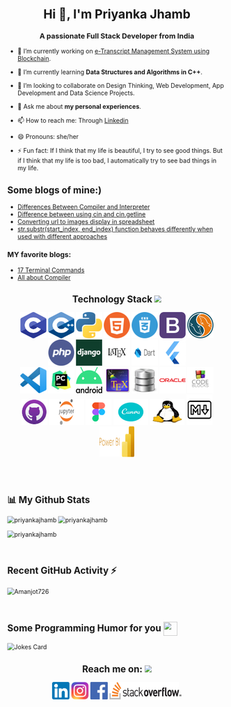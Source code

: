 <!-- [![Typing SVG](https://readme-typing-svg.herokuapp.com?color=006400&size=29&multiline=true&width=700&lines=Welcome+To+Priyanka+Jhamb's+GitHub+Profile)](https://git.io/typing-svg) -->

<h1 align="center">Hi 👋, I'm Priyanka Jhamb</h1>
<h3 align="center">A passionate Full Stack Developer from India</h3> 
<!-- 
<p align="left"> <img src="https://komarev.com/ghpvc/?username=priyankajhamb&label=Profile%20views&color=0e75b6&style=flat" alt="priyankajhamb" /> </p>

<p align="left"> <a href="https://github.com/ryo-ma/github-profile-trophy"><img src="https://github-profile-trophy.vercel.app/?username=priyankajhamb" alt="priyankajhamb" /></a> </p>

<p align="left"> <a href="https://twitter.com/" target="blank"><img src="https://img.shields.io/twitter/follow/?logo=twitter&style=for-the-badge" alt="" /></a> </p> -->

- 🔭 I’m currently working on [e-Transcript Management System using Blockchain](https://github.com/Amanjot726/E-Transcript_Management_System_using_Blockchain).

- 🌱 I’m currently learning **Data Structures and Algorithms in C++**.

- 👯 I’m looking to collaborate on Design Thinking, Web Development, App Development and Data Science Projects.

- 💬 Ask me about **my personal experiences**.

- 📫 How to reach me: Through [Linkedin](https://www.linkedin.com/in/priyanka-jhamb-81323b1a9)

- 😄 Pronouns: she/her
- ⚡ Fun fact: If I think that my life is beautiful, I try to see good things. But if I think that my life is too bad, I automatically try to see bad things in my life.

<!-- - 🤔 I’m looking to joining the NGO and satvic movement.
 - 🍂 My daily habit includes doing yoga, going for a walk, candle meditation, eye exercises, reading newspaper, my hobby and journaling. 
- 🌱 I’m currently learning Data Science.
- 🤝 I’m looking for help with **e-Transcript Management System using Blockchain**
- 👨‍💻 All of my projects are available at [https://github.com/PriyankaJhamb/PriyankaJhamb](https://github.com/PriyankaJhamb/PriyankaJhamb)
- 📝 I regularly write articles on [https://github.com/PriyankaJhamb/PriyankaJhamb](https://github.com/PriyankaJhamb/PriyankaJhamb)
- 📫 How to reach me **priyankajhamb73@gmail.com**
- 📄 Know about my experiences [https://www.linkedin.com/in/priyankajhamb73/](https://www.linkedin.com/in/priyankajhamb73/) -->

## Some blogs of mine:)
- [Differences Between Compiler and Interpreter](https://priyankajhamb.github.io/PriyankaJhamb/CompilerVSInterpreter.html)
- [Difference between using cin and cin.getline](https://priyankajhamb.github.io/PriyankaJhamb/cin%20and%20cin.getline.html)
- [ Converting url to images display in spreadsheet ](https://priyankajhamb.github.io/PriyankaJhamb/Converting%20_image_url_to_image_in_spreadsheet.html)
- [str.substr(start_index, end_index) function behaves differently when used with different approaches](https://priyankajhamb.github.io/PriyankaJhamb/str.substr()function.html)

### MY favorite blogs:
- [17 Terminal Commands ](https://www.techrepublic.com/article/16-terminal-commands-every-user-should-know/)
- [All about Compiler](https://www.guru99.com/compiler-design-tutorial.html#:~:text=Application%20of%20Compilers,-Compiler%20design%20helps&text=Support%20optimization%20for%20Computer%20Architecture,with%20other%20Software%20Productivity%20Tools.)

<div align="center">
<h2 align="center">Technology Stack <img src="https://github.com/ritik307/ritik307/blob/main/images/laptop.gif" width="50"></h2>  
<img src="https://github.com/PriyankaJhamb/PriyankaJhamb/blob/main/images/c.png?raw=true" height="60" width="60">
<img src="https://github.com/PriyankaJhamb/PriyankaJhamb/blob/main/images/c++.png?raw=true" height="60" width="60">
<img src="https://github.com/PriyankaJhamb/PriyankaJhamb/blob/main/images/python.png?raw=true" height="60" width="60">
<img src="https://github.com/PriyankaJhamb/PriyankaJhamb/blob/main/images/html.png?raw=true" height="60" width="60">
<img src="https://github.com/PriyankaJhamb/PriyankaJhamb/blob/main/images/css.png?raw=true" height="60" width="60">
<img src="https://github.com/PriyankaJhamb/PriyankaJhamb/blob/main/images/bootstrap.png?raw=true" height="60" width="60">
<img src="https://github.com/PriyankaJhamb/PriyankaJhamb/blob/main/images/sql.png?raw=true" height="60" width="60">
<img src="https://github.com/PriyankaJhamb/PriyankaJhamb/blob/main/images/php.png?raw=true" height="60" width="60">
<img src="https://github.com/PriyankaJhamb/PriyankaJhamb/blob/main/images/django.jpg?raw=true" height="60" width="60">
<img src="https://github.com/PriyankaJhamb/PriyankaJhamb/blob/main/images/latex.png?raw=true" height="60" width="60">
<img src="https://github.com/PriyankaJhamb/PriyankaJhamb/blob/main/images/dart.png?raw=true" height="60" width="60">
<img src="https://github.com/PriyankaJhamb/PriyankaJhamb/blob/main/images/flutter.jpg?raw=true" height="60" width="60">
<br>
<img src="https://github.com/PriyankaJhamb/PriyankaJhamb/blob/main/images/vs.png?raw=true" height="60" width="60"> 
<img src="https://github.com/PriyankaJhamb/PriyankaJhamb/blob/main/images/pycharm.jpeg?raw=true" height="60" width="60">
<img src="https://github.com/PriyankaJhamb/PriyankaJhamb/blob/main/images/android.png?raw=true" height="60" width="60">
<img src="https://github.com/PriyankaJhamb/PriyankaJhamb/blob/main/images/tex.png?raw=true" height="60" width="60">
<img src="https://github.com/PriyankaJhamb/PriyankaJhamb/blob/main/images/sqlite.png?raw=true" height="60" width="60">
<img src="https://github.com/PriyankaJhamb/PriyankaJhamb/blob/main/images/oracle.png?raw=true" height="60" width="60">
<img src="https://github.com/PriyankaJhamb/PriyankaJhamb/blob/main/images/codeblocks.png?raw=true" height="60" width="60">
<img src="https://github.com/PriyankaJhamb/PriyankaJhamb/blob/main/images/githubdesktop.png?raw=true" height="60" width="60">
<img src="https://github.com/PriyankaJhamb/PriyankaJhamb/blob/main/images/jupyter.png?raw=true" height="60" width="80">
 <img src="https://github.com/PriyankaJhamb/PriyankaJhamb/blob/main/images/figma.png?raw=true" height="60" width="60">
 <img src="https://github.com/PriyankaJhamb/PriyankaJhamb/blob/main/images/canva.png?raw=true" height="60" width="80">
 <img src="https://github.com/PriyankaJhamb/PriyankaJhamb/blob/main/images/linux.jpeg?raw=true" height="60" width="80">
   <img src="https://github.com/PriyankaJhamb/PriyankaJhamb/blob/main/images/markdown.png?raw=true" height=70" width="60">
   <img src="https://github.com/PriyankaJhamb/PriyankaJhamb/blob/main/images/power bi.png?raw=true" height=70" width="80">
</div>
<br/>
<br/>
<br/>


## 📊 My Github Stats



<a><img src="https://github-readme-stats.vercel.app/api?username=priyankajhamb&show_icons=true&locale=en" alt="priyankajhamb"  height="192px"/></a>
<a><img src="https://github-readme-stats.vercel.app/api/top-langs?username=priyankajhamb&langs_count=8&show_icons=true&locale=en&layout=compact" alt="priyankajhamb"  height="192px"/></a>


<p><img align="center" src="https://github-readme-streak-stats.herokuapp.com/?user=priyankajhamb&" alt="priyankajhamb" /></p>

     
                                                                                                                                                                                                                                           
 <br>
                                                                                                                      
<!-- 
<p>
<a><img alt="Priyanka's Activity Graph" src="https://activity-graph.herokuapp.com/graph?username=priyankajhamb&bg_color=FFFFFF&color=D73A7B&line=000000&point=808080&hide_border=true" /></a>
</p>
<a><img src="https://img.shields.io/github/followers/priyankajhamb?label=Followers&style=social" alt="GitHub Followers Badge"></a>  
<br/>
<img src="https://komarev.com/ghpvc/?username=priyankajhamb&label=Visitors+Count&color=1DA1F2"  alt="astrogeek77" height="25" width="150" />
</div> -->

                      
                       
  
<h2> Recent GitHub Activity ⚡ </h2>
<p><img align="center" src="https://activity-graph.herokuapp.com/graph?username=priyankajhamb&theme=github-light&radius=3" alt="Amanjot726" /></p>
<br>
  

<h2> Some Programming Humor for you <img align ='center' src='https://media2.giphy.com/media/UQDSBzfyiBKvgFcSTw/giphy.gif?cid=ecf05e47p3cd513axbek3f56ti3jzizq8hincw20jauyyfyw&rid=giphy.gif' width = '32px' height='32px'></h2>

![Jokes Card](https://readme-jokes.vercel.app/api?theme=vue)
 <br/>
 
 
<h2 align="center" > Reach me on:          <img src="https://media0.giphy.com/media/jqNPzdTTxQfOgOqpO4/source.gif" width="50"></h2>
<div align="center">
 <a href="https://www.linkedin.com/in/priyanka-jhamb-81323b1a9"> <img src="https://github.com/PriyankaJhamb/PriyankaJhamb/blob/main/images/linkedin.png?raw=true" height="40" width="40"></a>
<a href="https://www.instagram.com/jhamb303/"><img src="https://github.com/PriyankaJhamb/PriyankaJhamb/blob/main/images/instagram.png?raw=true" height="40" width="40"></a>
<a href="https://www.facebook.com/priyanka.jhamb.16/"><img src="https://github.com/PriyankaJhamb/PriyankaJhamb/blob/main/images/facebook.png?raw=true" height="40" width="40"></a>
<a href="https://stackoverflow.com/users/15264654/priyanka"><img src="https://github.com/PriyankaJhamb/PriyankaJhamb/blob/main/images/stackoverflow.png?raw=true" height="40" width="160"></a>"





<!-- 
<h3 align="left">Connect with me:</h3>
<p align="left">
<a href="https://linkedin.com/in/https://www.linkedin.com/in/priyanka-jhamb-81323b1a9" target="blank"><img align="center" src="https://raw.githubusercontent.com/rahuldkjain/github-profile-readme-generator/master/src/images/icons/Social/linked-in-alt.svg" alt="https://www.linkedin.com/in/priyanka-jhamb-81323b1a9" height="30" width="40" /></a>
<a href="https://stackoverflow.com/users/https://stackoverflow.com/users/15264654/priyanka" target="blank"><img align="center" src="https://raw.githubusercontent.com/rahuldkjain/github-profile-readme-generator/master/src/images/icons/Social/stack-overflow.svg" alt="https://stackoverflow.com/users/15264654/priyanka" height="30" width="40" /></a>
<a href="https://fb.com/https://www.facebook.com/priyanka.jhamb.16/" target="blank"><img align="center" src="https://raw.githubusercontent.com/rahuldkjain/github-profile-readme-generator/master/src/images/icons/Social/facebook.svg" alt="https://www.facebook.com/priyanka.jhamb.16/" height="30" width="40" /></a>
<a href="https://instagram.com/https://www.instagram.com/beautiful_life_journey/" target="blank"><img align="center" src="https://raw.githubusercontent.com/rahuldkjain/github-profile-readme-generator/master/src/images/icons/Social/instagram.svg" alt="https://www.instagram.com/beautiful_life_journey/" height="30" width="40" /></a>
<a href="https://medium.com/@priyankajhamb73" target="blank"><img align="center" src="https://raw.githubusercontent.com/rahuldkjain/github-profile-readme-generator/master/src/images/icons/Social/medium.svg" alt="@priyankajhamb73" height="30" width="40" /></a>
<a href="https://www.youtube.com/c/https://www.youtube.com/channel/uckgi806_efl5foump4fi59a" target="blank"><img align="center" src="https://raw.githubusercontent.com/rahuldkjain/github-profile-readme-generator/master/src/images/icons/Social/youtube.svg" alt="https://www.youtube.com/channel/uckgi806_efl5foump4fi59a" height="30" width="40" /></a>
<a href="https://www.hackerearth.com/https://www.hackerearth.com/@priyankajhamb" target="blank"><img align="center" src="https://raw.githubusercontent.com/rahuldkjain/github-profile-readme-generator/master/src/images/icons/Social/hackerearth.svg" alt="https://www.hackerearth.com/@priyankajhamb" height="30" width="40" /></a>
</p>
 -->
<!-- <h3 align="left">Languages and Tools:</h3>
<p align="left"> <a href="https://developer.android.com" target="_blank" rel="noreferrer"> <img src="https://raw.githubusercontent.com/devicons/devicon/master/icons/android/android-original-wordmark.svg" alt="android" width="40" height="40"/> </a> <a href="https://getbootstrap.com" target="_blank" rel="noreferrer"> <img src="https://raw.githubusercontent.com/devicons/devicon/master/icons/bootstrap/bootstrap-plain-wordmark.svg" alt="bootstrap" width="40" height="40"/> </a> <a href="https://www.cprogramming.com/" target="_blank" rel="noreferrer"> <img src="https://raw.githubusercontent.com/devicons/devicon/master/icons/c/c-original.svg" alt="c" width="40" height="40"/> </a> <a href="https://www.w3schools.com/cpp/" target="_blank" rel="noreferrer"> <img src="https://raw.githubusercontent.com/devicons/devicon/master/icons/cplusplus/cplusplus-original.svg" alt="cplusplus" width="40" height="40"/> </a> <a href="https://www.w3schools.com/css/" target="_blank" rel="noreferrer"> <img src="https://raw.githubusercontent.com/devicons/devicon/master/icons/css3/css3-original-wordmark.svg" alt="css3" width="40" height="40"/> </a> <a href="https://firebase.google.com/" target="_blank" rel="noreferrer"> <img src="https://www.vectorlogo.zone/logos/firebase/firebase-icon.svg" alt="firebase" width="40" height="40"/> </a> <a href="https://flutter.dev" target="_blank" rel="noreferrer"> <img src="https://www.vectorlogo.zone/logos/flutterio/flutterio-icon.svg" alt="flutter" width="40" height="40"/> </a> <a href="https://git-scm.com/" target="_blank" rel="noreferrer"> <img src="https://www.vectorlogo.zone/logos/git-scm/git-scm-icon.svg" alt="git" width="40" height="40"/> </a> <a href="https://www.w3.org/html/" target="_blank" rel="noreferrer"> <img src="https://raw.githubusercontent.com/devicons/devicon/master/icons/html5/html5-original-wordmark.svg" alt="html5" width="40" height="40"/> </a> <a href="https://developer.mozilla.org/en-US/docs/Web/JavaScript" target="_blank" rel="noreferrer"> <img src="https://raw.githubusercontent.com/devicons/devicon/master/icons/javascript/javascript-original.svg" alt="javascript" width="40" height="40"/> </a> <a href="https://www.linux.org/" target="_blank" rel="noreferrer"> <img src="https://raw.githubusercontent.com/devicons/devicon/master/icons/linux/linux-original.svg" alt="linux" width="40" height="40"/> </a> <a href="https://www.microsoft.com/en-us/sql-server" target="_blank" rel="noreferrer"> <img src="https://www.svgrepo.com/show/303229/microsoft-sql-server-logo.svg" alt="mssql" width="40" height="40"/> </a> <a href="https://www.mysql.com/" target="_blank" rel="noreferrer"> <img src="https://raw.githubusercontent.com/devicons/devicon/master/icons/mysql/mysql-original-wordmark.svg" alt="mysql" width="40" height="40"/> </a> <a href="https://opencv.org/" target="_blank" rel="noreferrer"> <img src="https://www.vectorlogo.zone/logos/opencv/opencv-icon.svg" alt="opencv" width="40" height="40"/> </a> <a href="https://pandas.pydata.org/" target="_blank" rel="noreferrer"> <img src="https://raw.githubusercontent.com/devicons/devicon/2ae2a900d2f041da66e950e4d48052658d850630/icons/pandas/pandas-original.svg" alt="pandas" width="40" height="40"/> </a> <a href="https://www.photoshop.com/en" target="_blank" rel="noreferrer"> <img src="https://raw.githubusercontent.com/devicons/devicon/master/icons/photoshop/photoshop-line.svg" alt="photoshop" width="40" height="40"/> </a> <a href="https://www.php.net" target="_blank" rel="noreferrer"> <img src="https://raw.githubusercontent.com/devicons/devicon/master/icons/php/php-original.svg" alt="php" width="40" height="40"/> </a> <a href="https://seaborn.pydata.org/" target="_blank" rel="noreferrer"> <img src="https://seaborn.pydata.org/_images/logo-mark-lightbg.svg" alt="seaborn" width="40" height="40"/> </a> <a href="https://www.sqlite.org/" target="_blank" rel="noreferrer"> <img src="https://www.vectorlogo.zone/logos/sqlite/sqlite-icon.svg" alt="sqlite" width="40" height="40"/> </a> </p>
 -->
